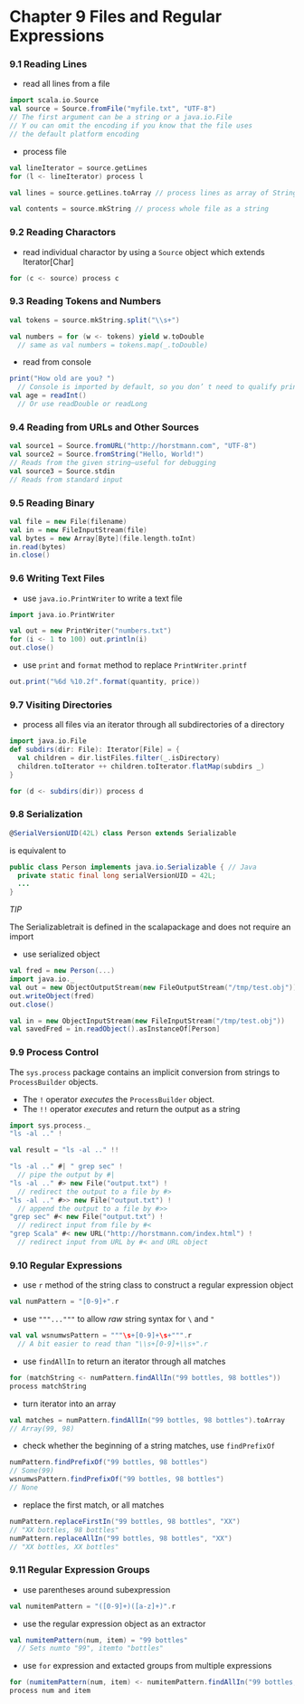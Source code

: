 Chapter 9 Files and Regular Expressions
=======================================

### 9.1 Reading Lines

* read all lines from a file

```scala
import scala.io.Source
val source = Source.fromFile("myfile.txt", "UTF-8")
// The first argument can be a string or a java.io.File
// Y ou can omit the encoding if you know that the file uses
// the default platform encoding
```

* process file

```scala
val lineIterator = source.getLines
for (l <- lineIterator) process l

val lines = source.getLines.toArray // process lines as array of String

val contents = source.mkString // process whole file as a string
```

### 9.2 Reading Charactors

* read individual charactor by using a `Source` object which extends Iterator[Char]

```scala
for (c <- source) process c
```

### 9.3 Reading Tokens and Numbers

```scala
val tokens = source.mkString.split("\\s+")

val numbers = for (w <- tokens) yield w.toDouble
  // same as val numbers = tokens.map(_.toDouble)
```

* read from console

```scala
print("How old are you? ")
  // Console is imported by default, so you don’ t need to qualify print and readInt
val age = readInt()
  // Or use readDouble or readLong
```

### 9.4 Reading from URLs and Other Sources

```scala
val source1 = Source.fromURL("http://horstmann.com", "UTF-8")
val source2 = Source.fromString("Hello, World!") 
// Reads from the given string—useful for debugging
val source3 = Source.stdin
// Reads from standard input
```

### 9.5 Reading Binary

```scala
val file = new File(filename)
val in = new FileInputStream(file)
val bytes = new Array[Byte](file.length.toInt)
in.read(bytes)
in.close()
```

### 9.6 Writing Text Files

* use `java.io.PrintWriter` to write a text file

```scala
import java.io.PrintWriter

val out = new PrintWriter("numbers.txt")
for (i <- 1 to 100) out.println(i)
out.close()
```

* use `print` and `format` method to replace `PrintWriter.printf`

```scala
out.print("%6d %10.2f".format(quantity, price))
```

### 9.7 Visiting Directories

* process all files via an iterator through all subdirectories of a directory

```scala
import java.io.File
def subdirs(dir: File): Iterator[File] = {
  val children = dir.listFiles.filter(_.isDirectory)
  children.toIterator ++ children.toIterator.flatMap(subdirs _)
}

for (d <- subdirs(dir)) process d
```

### 9.8 Serialization

```scala
@SerialVersionUID(42L) class Person extends Serializable
```

is equivalent to

```java
public class Person implements java.io.Serializable { // Java
  private static final long serialVersionUID = 42L;
  ...
}
```

_TIP_

The Serializabletrait is defined in the  scalapackage and does not require an import

* use serialized object

```scala
val fred = new Person(...)
import java.io._
val out = new ObjectOutputStream(new FileOutputStream("/tmp/test.obj"))
out.writeObject(fred)
out.close()

val in = new ObjectInputStream(new FileInputStream("/tmp/test.obj"))
val savedFred = in.readObject().asInstanceOf[Person]
```

### 9.9 Process Control

The `sys.process` package contains an implicit conversion from strings to `ProcessBuilder` objects.
* The `!` operator _executes_ the `ProcessBuilder` object.
* The `!!` operator _executes_ and return the output as a string

```scala
import sys.process._
"ls -al .." !

val result = "ls -al .." !!
```

```scala
"ls -al .." #| " grep sec" !
  // pipe the output by #|
"ls -al .." #> new File("output.txt") !
  // redirect the output to a file by #>
"ls -al .." #>> new File("output.txt") !
  // append the output to a file by #>>
"grep sec" #< new File("output.txt") !
  // redirect input from file by #<
"grep Scala" #< new URL("http://horstmann.com/index.html") !
  // redirect input from URL by #< and URL object
```

### 9.10 Regular Expressions

* use `r` method of the string class to construct a regular expression object

```scala
val numPattern = "[0-9]+".r
```

* use `"""..."""` to allow _raw_ string syntax for `\` and `"`

```scala
val val wsnumwsPattern = """\s+[0-9]+\s+""".r
  // A bit easier to read than "\\s+[0-9]+\\s+".r
```

* use `findAllIn` to return an iterator through all matches
```scala
for (matchString <- numPattern.findAllIn("99 bottles, 98 bottles"))
process matchString
```

* turn iterator into an array

```scala
val matches = numPattern.findAllIn("99 bottles, 98 bottles").toArray
// Array(99, 98)
```

* check whether the beginning of a string matches, use `findPrefixOf`

```scala
numPattern.findPrefixOf("99 bottles, 98 bottles")
// Some(99)
wsnumwsPattern.findPrefixOf("99 bottles, 98 bottles")
// None
```

* replace the first match, or all matches

```scala
numPattern.replaceFirstIn("99 bottles, 98 bottles", "XX")
// "XX bottles, 98 bottles"
numPattern.replaceAllIn("99 bottles, 98 bottles", "XX")
// "XX bottles, XX bottles"
```

### 9.11 Regular Expression Groups

* use parentheses around subexpression

```scala
val numitemPattern = "([0-9]+)([a-z]+)".r
```

* use the regular expression object as an extractor

```scala
val numitemPattern(num, item) = "99 bottles"
  // Sets numto "99", itemto "bottles"
```

* use `for` expression and extacted groups from multiple expressions

```scala
for (numitemPattern(num, item) <- numitemPattern.findAllIn("99 bottles, 98 bottles")) 
process num and item
```
